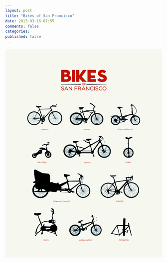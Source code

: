 ```yaml
---
layout: post
title: "Bikes of San Francisco"
date: 2013-03-16 07:55
comments: false
categories: 
published: false
---
```


<!-- more -->
<div class="container-fluid">
	<div class="row-fluid">
		<div class="span8">
			<img alt="Bikes Of San Francisco" src="/images/5112789301_6721e579be_o.jpg">
		</div>
	</div>
</div>
